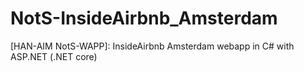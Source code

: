 # NotS-InsideAirbnb_Amsterdam
[HAN-AIM NotS-WAPP]: InsideAirbnb Amsterdam webapp in C# with ASP.NET (.NET core)
